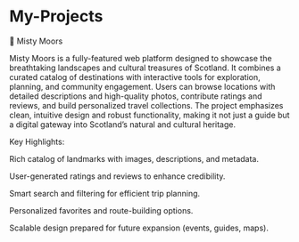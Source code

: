 # My-Projects
🌿 Misty Moors

Misty Moors is a fully-featured web platform designed to showcase the breathtaking landscapes and cultural treasures of Scotland. It combines a curated catalog of destinations with interactive tools for exploration, planning, and community engagement. Users can browse locations with detailed descriptions and high-quality photos, contribute ratings and reviews, and build personalized travel collections. The project emphasizes clean, intuitive design and robust functionality, making it not just a guide but a digital gateway into Scotland’s natural and cultural heritage.

Key Highlights:

Rich catalog of landmarks with images, descriptions, and metadata.

User-generated ratings and reviews to enhance credibility.

Smart search and filtering for efficient trip planning.

Personalized favorites and route-building options.

Scalable design prepared for future expansion (events, guides, maps).


